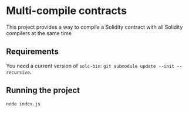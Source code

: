 # Multi-compile contracts

This project provides a way to compile a Solidity contract with all Solidity compilers at the same time

## Requirements

You need a current version of `solc-bin`: `git submodule update --init --recursive`.

## Running the project

`node index.js`
